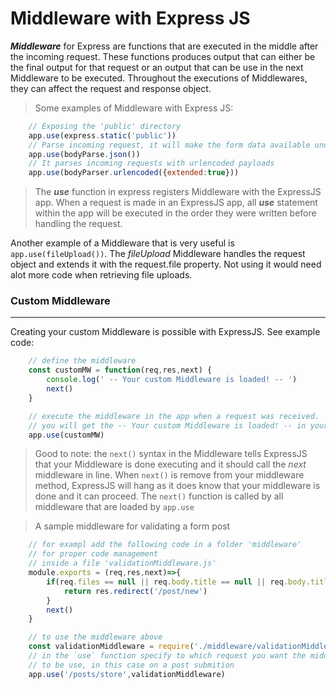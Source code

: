 # Middleware with Express JS


_**Middleware**_ for Express are functions that are executed in the middle after the incoming request. These functions produces output that can either be the final output for that request or an output that can be use in the next Middleware to be executed. Throughout the executions of Middlewares, they can affect the request and response object.

> Some examples of Middleware with Express JS:
```Javascript
    // Exposing the 'public' directory
    app.use(express.static('public')) 
    // Parse incoming request, it will make the form data available under the req body property of each request
    app.use(bodyParse.json()) 
    // It parses incoming requests with urlencoded payloads
    app.use(bodyParser.urlencoded({extended:true})) 
```
> The _**use**_ function in express registers Middleware with the ExpressJS app. When a request is made in an ExpressJS app, all _**use**_ statement within the app will be executed in the order they were written before handling the request.

Another example of a Middleware that is very useful is `app.use(fileUpload())`. The _fileUpload_ Middleware handles the request object and extends it with the request.file property. Not using it would need alot more code when retrieving file uploads.


### **Custom Middleware** ### 
***
Creating your custom Middleware is possible with ExpressJS. See example code:
```javascript
    // define the middleware
    const customMW = function(req,res,next) {
        console.log(' -- Your custom Middleware is loaded! -- ')
        next()
    }

    // execute the middleware in the app when a request was received.
    // you will get the -- Your custom Middleware is loaded! -- in your app console everytime a request is made
    app.use(customMW)
```
> Good to note: the `next()` syntax in the Middleware tells ExpressJS that your Middleware is done executing and it should call the _next_ middleware in line. When `next()` is remove from your middleware method, ExpressJS will hang as it does know that your middleware is done and it can proceed. The `next()` function is called by all middleware that are loaded by `app.use`

> A sample middleware for validating a form post
```javascript
    // for exampl add the following code in a folder 'middleware' 
    // for proper code management
    // inside a file 'validationMiddleware.js'
    module.exports = (req,res,next)=>{
        if(req.files == null || req.body.title == null || req.body.title == null){
            return res.redirect('/post/new')
        }
        next()
    }

    // to use the middleware above
    const validationMiddleware = require('./middleware/validationMiddleware.js')
    // in the `use` function specify to which request you want the middleware
    // to be use, in this case on a post submition
    app.use('/posts/store',validationMiddleware)

```